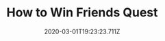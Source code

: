 ---
templateKey: blog-post
featuredpost: false
date: 2020-03-01T19:23:23.711Z
featuredimage: /img/quest_bg3.png
imgBg: quest_bg3
title: How to Win Friends Quest
description: Giving gifts is a great way to build friendships. Learn each person's individual tastes and you'll be popular in no time.
reward: 100'
tags:
  - Introductions Quest
  - gifting
  - anyone
  - quest
---